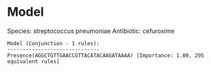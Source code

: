 
# Model

Species: streptococcus pneumoniae
Antibiotic: cefuroxime

```
Model (Conjunction - 1 rules):
------------------------------
Presence(AGGCTGTTGAACCGTTACATACAAGATAAAA) [Importance: 1.00, 295 equivalent rules]

```

